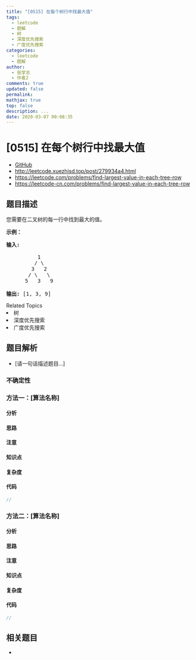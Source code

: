 ```yaml
---
title: "[0515] 在每个树行中找最大值"
tags:
  - leetcode
  - 题解
  - 树
  - 深度优先搜索
  - 广度优先搜索
categories:
  - leetcode
  - 题解
author:
  - 张学志
  - 作者2
comments: true
updated: false
permalink:
mathjax: true
top: false
description: ...
date: 2020-03-07 00:08:35
---
```



# [0515] 在每个树行中找最大值
* [GitHub](https://github.com/algoboy101/LeetCodeCrowdsource/tree/master/_posts/QA/%5B0515%5D%20%E5%9C%A8%E6%AF%8F%E4%B8%AA%E6%A0%91%E8%A1%8C%E4%B8%AD%E6%89%BE%E6%9C%80%E5%A4%A7%E5%80%BC.md)
* http://leetcode.xuezhisd.top/post/279934a4.html
* https://leetcode.com/problems/find-largest-value-in-each-tree-row
* https://leetcode-cn.com/problems/find-largest-value-in-each-tree-row


## 题目描述

<p>您需要在二叉树的每一行中找到最大的值。</p>

<p><strong>示例：</strong></p>

<pre>
<strong>输入:</strong> 

          1
         / \
        3   2
       / \   \  
      5   3   9 

<strong>输出:</strong> [1, 3, 9]
</pre>
<div><div>Related Topics</div><div><li>树</li><li>深度优先搜索</li><li>广度优先搜索</li></div></div>


## 题目解析
* [请一句话描述题目...]

### 不确定性


### 方法一：[算法名称]

#### 分析

#### 思路

#### 注意

#### 知识点

#### 复杂度

#### 代码

```cpp
//
```


### 方法二：[算法名称]

#### 分析

#### 思路

#### 注意

#### 知识点

#### 复杂度

#### 代码

```cpp
//
```


## 相关题目
* 
